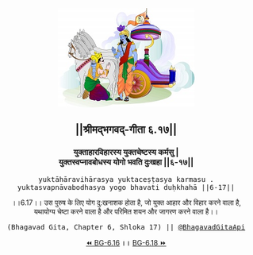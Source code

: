 <center><img src="../../asset/BG.png" alt="#API #bhagavadgitaapi #slok #nodejs #js #api #gitaapi #krishna #hinduism #vedic #ISKCON #shreemadbhagavadgita #technology"/>
<h2>||श्रीमद्‍भगवद्‍-गीता ६.१७||</h2>
<h3>युक्ताहारविहारस्य युक्तचेष्टस्य कर्मसु |<br/>युक्तस्वप्नावबोधस्य योगो भवति दुःखहा ||६-१७||</h3>
<pre>yuktāhāravihārasya yuktaceṣṭasya karmasu .<br/>yuktasvapnāvabodhasya yogo bhavati duḥkhahā ||6-17||</pre>
<p>।।6.17।। उस पुरुष के लिए योग दु:खनाशक होता है, जो युक्त आहार और विहार करने वाला है, यथायोग्य चेष्टा करने वाला है और परिमित शयन और जागरण करने वाला है।।</p>
<pre>(Bhagavad Gita, Chapter 6, Shloka 17) || <a href="https://twitter.com/bhagavadgitaapi">@BhagavadGitaApi</a></pre><a href="../../6/16">⏪  BG-6.16</a><b>        ।।        </b><a href="../../6/18">BG-6.18  ⏩</a></center></center>